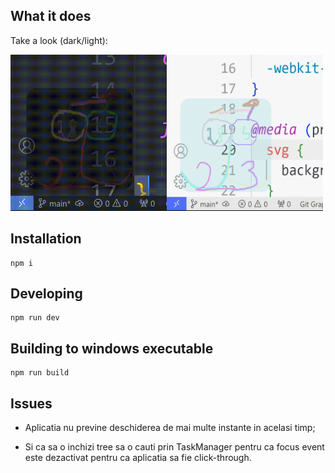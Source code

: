 ﻿## What it does

Take a look (dark/light):

<img src="./demodark.gif" width="250" height="250"/><img src="./demolight.gif" width="250" height="250"/>

## Installation

```console
npm i
```

## Developing

```console
npm run dev
```

## Building to windows executable

```console
npm run build
```

## Issues

- Aplicatia nu previne deschiderea de mai multe instante in acelasi timp;

- Si ca sa o inchizi tree sa o cauti prin TaskManager pentru ca focus event este dezactivat pentru ca aplicatia sa fie click-through.
